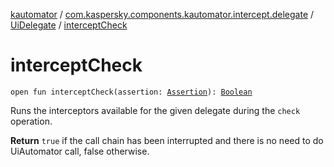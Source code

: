 [kautomator](../../index.md) / [com.kaspersky.components.kautomator.intercept.delegate](../index.md) / [UiDelegate](index.md) / [interceptCheck](./intercept-check.md)

# interceptCheck

`open fun interceptCheck(assertion: `[`Assertion`](index.md#Assertion)`): `[`Boolean`](https://kotlinlang.org/api/latest/jvm/stdlib/kotlin/-boolean/index.html)

Runs the interceptors available for the given delegate during the `check` operation.

**Return**
`true` if the call chain has been interrupted and there is no need to do UiAutomator call,
    false otherwise.

